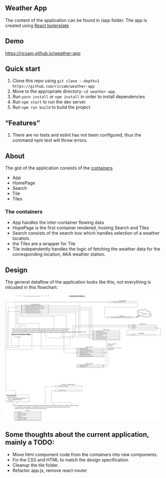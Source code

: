 ## Weather App
The content of the application can be found in /app folder.
The app is created using <a href="https://github.com/react-boilerplate/react-boilerplate/" target="_blank">React boilerplate</a>

## Demo
<a href="https://ricsam.github.io/weather-app" target="_blank">https://ricsam.github.io/weather-app</a>

## Quick start

1. Clone this repo using `git clone --depth=1 https://github.com/ricsam/weather-app`
2. Move to the appropriate directory: `cd weather-app`.
3. Run `yarn install` or `npm install` in order to install dependencies
4. Run `npm start` to run the dev server.
5. Run `npm run build` to build the project

## “Features”
1. There are no tests and eslint has not been configured, thus the command npm test will throw errors.

## About
The gist of the application consists of the <a href="https://github.com/ricsam/weather-app/tree/master/app/containers" target="_blank">containers</a>
  * App
  * HomePage
  * Search
  * Tile
  * Tiles
  
### The containers
  * App handles the inter-container flowing data
  * HopePage is the first container rendered, hosting Search and Tiles
  * Search consists of the search box which handles selection of a weather location.
  * the Tiles are a wrapper for Tile
  * Tile independently handles the logic of fetching the weather data for the corresponding location, AKA weather station.

## Design
The general dataflow of the application looks like this, not everything is inlcuded in this flowchart:

![Flowchart](https://raw.githubusercontent.com/ricsam/weather-app/master/weather%20app.png)

## Some thoughts about the current application, mainly a TODO:
  * Move html component code from the containers into new components.
  * Fix the CSS and HTML to match the design specification.
  * Cleanup the tile folder.
  * Refactor app.js, remove react-router
